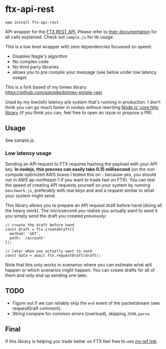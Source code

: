 # ftx-api-rest

    npm install ftx-api-rest

API wrapper for the [FTX REST API](https://docs.ftx.com/#rest-api). Please refer to [their documentation](https://docs.ftx.com/#rest-api) for all calls explained. Check out `sample.js` for lib usage.

This is a low level wrapper with zero dependencies focussed on speed:

- Disables Nagle's algorithm
- No complex code
- No third party libraries
- allows you to pre compile your message (see below under low latency usage)

This is a fork based of my bimex library: https://github.com/askmike/bitmex-simple-rest

Used by my low(ish) latency arb system that's running in production. I don't think you can go much faster in nodejs without rewriting [Node.js' core http library](https://nodejs.org/api/http.html#http_http_request_options_callback) (if you think you can, feel free to open an issue or propose a PR).

## Usage

See sample.js.

### Low latency usage

Sending an API request to FTX requires hashing the payload with your API key. **In nodejs, this process can easily take 0.15 millisecond** (on the non compute optimized AWS boxes I tested this on - because yes, you should run in AWS ap-northeast-1 if you want to trade fast on FTX). You can test the speed of creating API requests yourself on your system by running `benchmark.js`, preferably with real keys and and a request similar to what your system might send.

This library allows you to prepare an API request draft before hand (doing all the heavy work). The microsecond you realize you actually want to send it you simply send the draft you created previously:

    // create the draft before hand
    const draft = ftx.createDraft({
      method: 'GET',
      path: '/account'
    });

    // later when you actually want to send
    const data = await ftx.requestDraft(draft);

Note that this only works in scenarios where you can estimate what will happen or which scenarios might happen: You can create drafts for all of them and only end up sending one later.

## TODO

- Figure out if we can reliably skip the `end` event of the packetstream (see requestDraft comment).
- String compare for common errors (overload), skipping `JSON.parse`.

## Final

If this library is helping you trade better on FTX feel free to use [my ref link](https://ftx.com/#a=1275753).